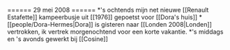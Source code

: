 ====== 29 mei 2008 ======
*'s ochtends mijn net nieuwe [[Renault Estafette]] kampeerbusje uit [[1976]] gepoetst voor [[Dora's huis]]
*[[people/Dora-Hermes|Dora]] is gisteren naar [[Londen 2008|Londen]] vertrokken, ik vertrek morgenochtend voor een korte vakantie.
*'s middags en 's avonds gewerkt bij [[Cosine]]
